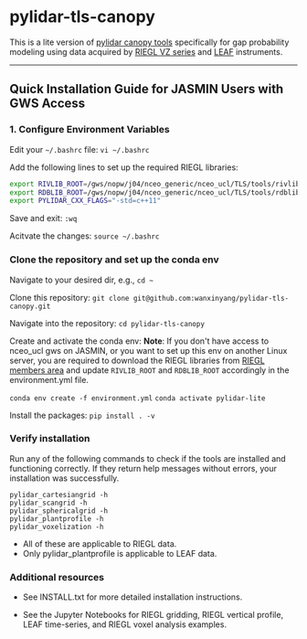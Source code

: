 # pylidar-tls-canopy

This is a lite version of [pylidar canopy tools](http://www.pylidar.org/en/latest/commandline_canopy.html) specifically for gap probability modeling using data acquired by [RIEGL VZ series](http://www.riegl.com/nc/products/terrestrial-scanning/) and [LEAF](https://www.sensingsystems.com.au/) instruments.


---

## Quick Installation Guide for JASMIN Users with GWS Access

### 1. Configure Environment Variables

Edit your `~/.bashrc` file:
`vi ~/.bashrc`

Add the following lines to set up the required RIEGL libraries:
```bash
export RIVLIB_ROOT=/gws/nopw/j04/nceo_generic/nceo_ucl/TLS/tools/rivlib-2_13_0-x86_64-linux-gcc11
export RDBLIB_ROOT=/gws/nopw/j04/nceo_generic/nceo_ucl/TLS/tools/rdblib-2.5.2-x86_64-linux
export PYLIDAR_CXX_FLAGS="-std=c++11"
```

Save and exit: 
`:wq`

Acitvate the changes:
`source ~/.bashrc`


### Clone the repository and set up the conda env
Navigate to your desired dir, e.g.,
`cd ~`

Clone this repository:
`git clone git@github.com:wanxinyang/pylidar-tls-canopy.git`

Navigate into the repository:
`cd pylidar-tls-canopy`

Create and activate the conda env:
**Note**: If you don't have access to nceo_ucl gws on JASMIN, or you want to set up this env on another Linux server, you are required to download the RIEGL libraries from [RIEGL members area](http://www.riegl.com/members-area/software-downloads/libraries/) and update `RIVLIB_ROOT` and `RDBLIB_ROOT` accordingly in the environment.yml file.

`conda env create -f environment.yml`
`conda activate pylidar-lite`

Install the packages:
`pip install . -v`

### Verify installation
Run any of the following commands to check if the tools are installed and functioning correctly. If they return help messages without errors, your installation was successfully.
```
pylidar_cartesiangrid -h
pylidar_scangrid -h
pylidar_sphericalgrid -h
pylidar_plantprofile -h
pylidar_voxelization -h
```
- All of these are applicable to RIEGL data. 
- Only pylidar_plantprofile is applicable to LEAF data.


### Additional resources
- See INSTALL.txt for more detailed installation instructions.

- See the Jupyter Notebooks for RIEGL gridding, RIEGL vertical profile, LEAF time-series, and RIEGL voxel analysis examples.
 